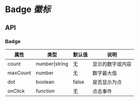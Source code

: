 # Badge *徽标*

<example />

## API

### Badge

| 属性 | 类型 | 默认值 | 说明 |
| --- | --- | --- | --- |
| count | number\|string | 无 | 显示的数字或内容 |
| maxCount | number | 无 | 数字最大值 |
| dot | boolean | false | 是否显示为点 |
| onClick | function | 无 | 点击事件 |
